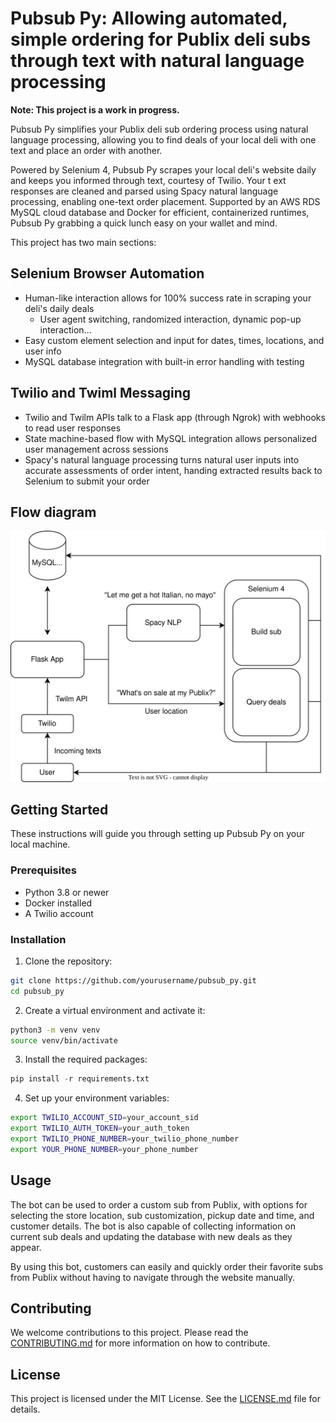 # Pubsub Py: Allowing automated, simple ordering for Publix deli subs through text with natural language processing

**Note: This project is a work in progress.**

Pubsub Py simplifies your Publix deli sub ordering process using natural language processing, allowing you to find deals of your local deli with one text and place an order with another.

Powered by Selenium 4, Pubsub Py scrapes your local deli's website daily and keeps you informed through text, courtesy of Twilio. Your t ext responses are cleaned and parsed using Spacy natural language processing, enabling one-text order placement. Supported by an AWS RDS MySQL cloud database and Docker for efficient, containerized runtimes, Pubsub Py grabbing a quick lunch easy on your wallet and mind.

This project has two main sections:

## Selenium Browser Automation
- Human-like interaction allows for 100% success rate in scraping your deli's daily deals
  - User agent switching, randomized interaction, dynamic pop-up interaction...
- Easy custom element selection and input for dates, times, locations, and user info
- MySQL database integration with built-in error handling with testing

## Twilio and Twiml Messaging
- Twilio and Twilm APIs talk to a Flask app (through Ngrok) with webhooks to read user responses
- State machine-based flow with MySQL integration allows personalized user management across sessions
- Spacy's natural language processing turns natural user inputs into accurate assessments of order intent, handing extracted results back to Selenium to submit your order

## Flow diagram
![Flow](ddd.svg)

## Getting Started

These instructions will guide you through setting up Pubsub Py on your local machine.

### Prerequisites

- Python 3.8 or newer
- Docker installed
- A Twilio account

### Installation

1. Clone the repository:
```bash
git clone https://github.com/yourusername/pubsub_py.git
cd pubsub_py
```

2. Create a virtual environment and activate it:
```bash
python3 -m venv venv
source venv/bin/activate
```


3. Install the required packages:
```python
pip install -r requirements.txt
```

4. Set up your environment variables:
```bash
export TWILIO_ACCOUNT_SID=your_account_sid
export TWILIO_AUTH_TOKEN=your_auth_token
export TWILIO_PHONE_NUMBER=your_twilio_phone_number
export YOUR_PHONE_NUMBER=your_phone_number
```


## Usage

The bot can be used to order a custom sub from Publix, with options for selecting the store location, sub customization, pickup date and time, and customer details. The bot is also capable of collecting information on current sub deals and updating the database with new deals as they appear.

By using this bot, customers can easily and quickly order their favorite subs from Publix without having to navigate through the website manually.

## Contributing

We welcome contributions to this project. Please read the [CONTRIBUTING.md](CONTRIBUTING.md) for more information on how to contribute.

## License

This project is licensed under the MIT License. See the [LICENSE.md](LICENSE.md) file for details.

